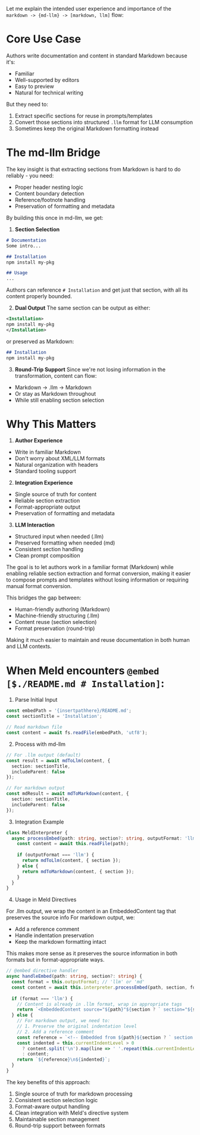 Let me explain the intended user experience and importance of the `markdown -> {md-llm} -> [markdown, llm]` flow:

# Core Use Case

Authors write documentation and content in standard Markdown because it's:
- Familiar 
- Well-supported by editors
- Easy to preview
- Natural for technical writing

But they need to:
1. Extract specific sections for reuse in prompts/templates
2. Convert those sections into structured `.llm` format for LLM consumption
3. Sometimes keep the original Markdown formatting instead

# The md-llm Bridge

The key insight is that extracting sections from Markdown is hard to do reliably - you need:
- Proper header nesting logic
- Content boundary detection  
- Reference/footnote handling
- Preservation of formatting and metadata

By building this once in md-llm, we get:

1. **Section Selection**
```markdown
# Documentation
Some intro...

## Installation
npm install my-pkg

## Usage
...
```

Authors can reference `# Installation` and get just that section, with all its content properly bounded.

2. **Dual Output**
The same section can be output as either:

```xml
<Installation>
npm install my-pkg
</Installation>
```

or preserved as Markdown:
```markdown
## Installation
npm install my-pkg
```

3. **Round-Trip Support**
Since we're not losing information in the transformation, content can flow:
- Markdown -> .llm -> Markdown
- Or stay as Markdown throughout
- While still enabling section selection

# Why This Matters

1. **Author Experience**
- Write in familiar Markdown
- Don't worry about XML/LLM formats
- Natural organization with headers
- Standard tooling support

2. **Integration Experience**
- Single source of truth for content
- Reliable section extraction
- Format-appropriate output
- Preservation of formatting and metadata

3. **LLM Interaction**
- Structured input when needed (.llm)
- Preserved formatting when needed (md)
- Consistent section handling
- Clean prompt composition

The goal is to let authors work in a familiar format (Markdown) while enabling reliable section extraction and format conversion, making it easier to compose prompts and templates without losing information or requiring manual format conversion.

This bridges the gap between:
- Human-friendly authoring (Markdown)
- Machine-friendly structuring (.llm)
- Content reuse (section selection)
- Format preservation (round-trip)

Making it much easier to maintain and reuse documentation in both human and LLM contexts.

# When Meld encounters `@embed [$./README.md # Installation]`:

1. Parse Initial Input
```typescript
const embedPath = '{insertpathhere}/README.md';
const sectionTitle = 'Installation';

// Read markdown file
const content = await fs.readFile(embedPath, 'utf8');
```

2. Process with md-llm
```typescript
// For .llm output (default)
const result = await mdToLlm(content, {
  section: sectionTitle,
  includeParent: false
});

// For markdown output
const mdResult = await mdToMarkdown(content, {
  section: sectionTitle,
  includeParent: false
});
```

3. Integration Example
```typescript
class MeldInterpreter {
  async processEmbed(path: string, section?: string, outputFormat: 'llm' | 'md' = 'llm') {
    const content = await this.readFile(path);
    
    if (outputFormat === 'llm') {
      return mdToLlm(content, { section });
    } else {
      return mdToMarkdown(content, { section });
    }
  }
}
```

4. Usage in Meld Directives

For .llm output, we wrap the content in an EmbeddedContent tag that preserves the source info
For markdown output, we:
- Add a reference comment
- Handle indentation preservation
- Keep the markdown formatting intact

This makes more sense as it preserves the source information in both formats but in format-appropriate ways.

```typescript
// @embed directive handler
async handleEmbed(path: string, section?: string) {
  const format = this.outputFormat; // 'llm' or 'md'
  const content = await this.interpreter.processEmbed(path, section, format);
  
  if (format === 'llm') {
    // Content is already in .llm format, wrap in appropriate tags
    return `<EmbeddedContent source="${path}"${section ? ` section="${section}"` : ''}>\n${content}\n</EmbeddedContent>`;
  } else {
    // For markdown output, we need to:
    // 1. Preserve the original indentation level
    // 2. Add a reference comment
    const reference = `<!-- Embedded from ${path}${section ? ` section: ${section}` : ''} -->`;
    const indented = this.currentIndentLevel > 0 
      ? content.split('\n').map(line => ' '.repeat(this.currentIndentLevel) + line).join('\n')
      : content;
    return `${reference}\n${indented}`;
  }
}
```

The key benefits of this approach:
1. Single source of truth for markdown processing
2. Consistent section selection logic
3. Format-aware output handling
4. Clean integration with Meld's directive system
5. Maintainable section management
6. Round-trip support between formats
